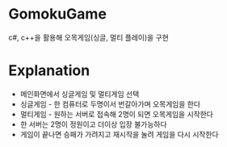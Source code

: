 # GomokuGame
c#, c++을 활용해 오목게임(싱글, 멀티 플레이)을 구현

# Explanation
* 메인화면에서 싱글게임 및 멀티게임 선택
* 싱글게임 - 한 컴퓨터로 두명이서 번갈아가며 오목게임을 한다
* 멀티게임 - 원하는 서버로 접속해 2명이 되면 오목게임을 시작한다
* 한 서버는 2명이 정원이고 더이상 입장 불가능하다
* 게임이 끝나면 승패가 가려지고 재시작을 눌려 게임을 다시 시작한다



